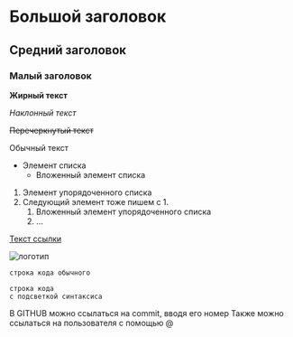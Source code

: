 # Большой заголовок

## Средний заголовок

### Малый заголовок

**Жирный текст**

*Наклонный текст*

~~Перечеркнутый текст~~

Обычный текст

* Элемент списка
     * Вложенный элемент списка

1. Элемент упорядоченного списка
1. Следующий элемент тоже пишем с 1.
     1. Вложенный элемент упорядоченного списка
     1. ...


[Текст ссылки](http://dent-it.ru)

![логотип](url-изображения) 

`строка кода обычного`

```html/javascript/Python и т.д.
строка кода
с подсветкой синтаксиса
```

В GITHUB можно ссылаться на commit, вводя его номер
Также можно ссылаться на пользователя с помощью @




